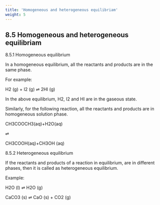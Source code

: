 ```yaml
---
title: 'Homogeneous and heterogeneous equilibriam'
weight: 5
---
```


## 8.5 Homogeneous and heterogeneous equilibriam

8.5.1 Homogeneous equilibrium

In a homogeneous equilibrium, all the reactants and products are in the same phase.

For example:

H2 (g) + I2 (g) ⇌ 2HI (g)

In the above equilibrium, H2, I2 and HI are in the gaseous state.

Similarly, for the following reaction, all the reactants and products are in homogeneous solution phase.  

CH3COOCH3(aq)+H2O(aq)

⇌

CH3COOH(aq)+CH3OH (aq)

8.5.2 Heterogeneous equilibrium

If the reactants and products of a reaction in equilibrium, are in different phases, then it is called as heterogeneous equilibrium.

Example:

H2O (l) ⇌ H2O (g)

CaCO3 (s) ⇌ CaO (s) + CO2 (g)
